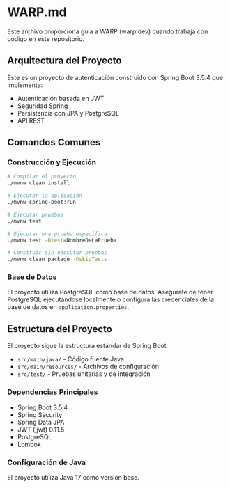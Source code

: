 # WARP.md

Este archivo proporciona guía a WARP (warp.dev) cuando trabaja con código en este repositorio.

## Arquitectura del Proyecto

Este es un proyecto de autenticación construido con Spring Boot 3.5.4 que implementa:

- Autenticación basada en JWT
- Seguridad Spring
- Persistencia con JPA y PostgreSQL
- API REST

## Comandos Comunes

### Construcción y Ejecución

```bash
# Compilar el proyecto
./mvnw clean install

# Ejecutar la aplicación
./mvnw spring-boot:run

# Ejecutar pruebas
./mvnw test

# Ejecutar una prueba específica
./mvnw test -Dtest=NombreDeLaPrueba

# Construir sin ejecutar pruebas
./mvnw clean package -DskipTests
```

### Base de Datos

El proyecto utiliza PostgreSQL como base de datos. Asegúrate de tener PostgreSQL ejecutándose localmente o configura las credenciales de la base de datos en `application.properties`.

## Estructura del Proyecto

El proyecto sigue la estructura estándar de Spring Boot:

- `src/main/java/` - Código fuente Java
- `src/main/resources/` - Archivos de configuración
- `src/test/` - Pruebas unitarias y de integración

### Dependencias Principales

- Spring Boot 3.5.4
- Spring Security
- Spring Data JPA
- JWT (jjwt) 0.11.5
- PostgreSQL
- Lombok

### Configuración de Java

El proyecto utiliza Java 17 como versión base.

